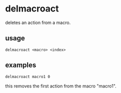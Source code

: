 # delmacroact

deletes an action from a macro.

## usage

```
delmacroact <macro> <index>
```

## examples

```
delmacroact macro1 0
```

this removes the first action from the macro "macro1".
